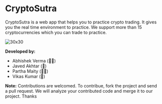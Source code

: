 # CryptoSutra
CryptoSutra is a web app that helps you to practice crypto trading. 
It gives you the real time environment to practice.
We support more than 15 cryptocurrencies which you can trade to practice.

![30x30](https://github.com/w3Abhishek/CryptoSutra/raw/main/assets/CRYPTO%20SUTRA.png)

**Developed by:**
- Abhishek Verma (👨‍💻)
- Javed Akhtar (🎨)
- Partha Maity (👨‍💻)
- Vikas Kumar (🎨)

**Note:** Contributions are welcomed. To contribue, fork the project and send a pull request. We will analyze your contributed code and merge it to our project. Thanks
